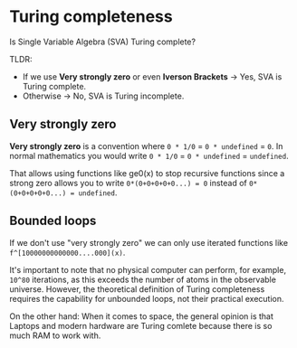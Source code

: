 # Turing completeness

Is Single Variable Algebra (SVA) Turing complete?

TLDR:

- If we use __Very strongly zero__ or even __Iverson Brackets__ -> Yes, SVA is Turing complete.
- Otherwise -> No, SVA is Turing incomplete.

## Very strongly zero

__Very strongly zero__ is a convention where `0 * 1/0` = `0 * undefined` = `0`. In normal mathematics you would write `0 * 1/0` = `0 * undefined` = `undefined`.

That allows using functions like ge0(x) to stop recursive functions since a strong zero allows you to write `0*(0+0+0+0+0...) = 0` instead of `0*(0+0+0+0+0...) = undefined`.

## Bounded loops

If we don't use "very strongly zero" we can only use iterated functions like `f^[10000000000000....000](x)`.

It's important to note that no physical computer can perform, for example, `10^80` iterations, as this exceeds the number of atoms in the observable universe. However, the theoretical definition of Turing completeness requires the capability for unbounded loops, not their practical execution.

On the other hand: When it comes to space, the general opinion is that Laptops and modern hardware are Turing comlete because there is so much RAM to work with.
